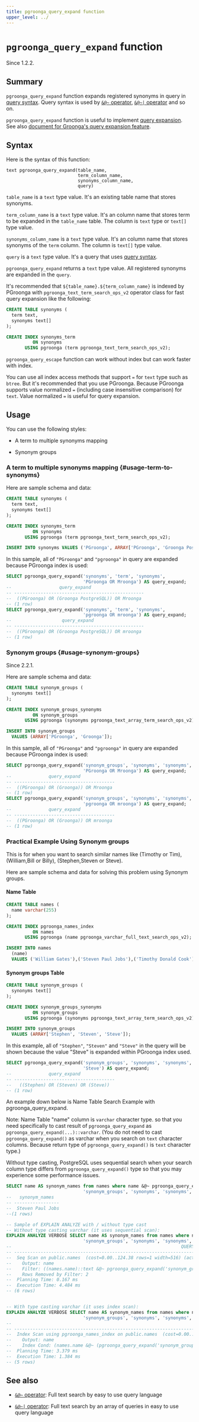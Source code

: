 ```yaml
---
title: pgroonga_query_expand function
upper_level: ../
---
```


# `pgroonga_query_expand` function

Since 1.2.2.

## Summary

`pgroonga_query_expand` function expands registered synonyms in query in [query syntax][groonga-query-syntax]. Query syntax is used by [`&@~` operator][query-v2], [`&@~|` operator][query-in-v2] and so on.

`pgroonga_query_expand` function is useful to implement [query expansion][wikipedia-query-expansion]. See also [document for Groonga's query expansion feature][groonga-query-expander].

## Syntax

Here is the syntax of this function:

```text
text pgroonga_query_expand(table_name,
                           term_column_name,
                           synonyms_column_name,
                           query)
```

`table_name` is a `text` type value. It's an existing table name that stores synonyms.

`term_column_name` is a `text` type value. It's an column name that stores term to be expanded in the `table_name` table. The column is `text` type or `text[]` type value.

`synonyms_column_name` is a `text` type value. It's an column name that stores synonyms of the `term` column. The column is `text[]` type value.

`query` is a `text` type value. It's a query that uses [query syntax][groonga-query-syntax].

`pgroonga_query_expand` returns a `text` type value. All registered synonyms are expanded in the `query`.

It's recommended that `${table_name}.${term_column_name}` is indexed by PGroonga with `pgroonga_text_term_search_ops_v2` operator class for fast query expansion like the following:

```sql
CREATE TABLE synonyms (
  term text,
  synonyms text[]
);

CREATE INDEX synonyms_term
          ON synonyms
       USING pgroonga (term pgroonga_text_term_search_ops_v2);
```

`pgroonga_query_escape` function can work without index but can work faster with index.

You can use all index access methods that support `=` for `text` type such as `btree`. But it's recommended that you use PGroonga. Because PGroonga supports value normalized `=` (including case insensitive comparison) for `text`. Value normalized `=` is useful for query expansion.

## Usage

You can use the following styles:

  * A term to multiple synonyms mapping

  * Synonym groups

### A term to multiple synonyms mapping {#usage-term-to-synonyms}

Here are sample schema and data:

```sql
CREATE TABLE synonyms (
  term text,
  synonyms text[]
);

CREATE INDEX synonyms_term
          ON synonyms
       USING pgroonga (term pgroonga_text_term_search_ops_v2);

INSERT INTO synonyms VALUES ('PGroonga', ARRAY['PGroonga', 'Groonga PostgreSQL']);
```

In this sample, all of `"PGroonga"` and `"pgroonga"` in query are expanded because PGroonga index is used:

```sql
SELECT pgroonga_query_expand('synonyms', 'term', 'synonyms',
                             'PGroonga OR Mroonga') AS query_expand;
--                  query_expand                   
-- -------------------------------------------------
--  ((PGroonga) OR (Groonga PostgreSQL)) OR Mroonga
-- (1 row)
SELECT pgroonga_query_expand('synonyms', 'term', 'synonyms',
                             'pgroonga OR mroonga') AS query_expand;
--                   query_expand                   
-- -------------------------------------------------
--  ((PGroonga) OR (Groonga PostgreSQL)) OR mroonga
-- (1 row)
```

### Synonym groups {#usage-synonym-groups}

Since 2.2.1.

Here are sample schema and data:

```sql
CREATE TABLE synonym_groups (
  synonyms text[]
);

CREATE INDEX synonym_groups_synonyms
          ON synonym_groups
       USING pgroonga (synonyms pgroonga_text_array_term_search_ops_v2);

INSERT INTO synonym_groups
  VALUES (ARRAY['PGroonga', 'Groonga']);
```

In this sample, all of `"PGroonga"` and `"pgroonga"` in query are expanded because PGroonga index is used:

```sql
SELECT pgroonga_query_expand('synonym_groups', 'synonyms', 'synonyms',
                             'PGroonga OR Mroonga') AS query_expand;
--              query_expand             
-- --------------------------------------
--  ((PGroonga) OR (Groonga)) OR Mroonga
-- (1 row)
SELECT pgroonga_query_expand('synonym_groups', 'synonyms', 'synonyms',
                             'pgroonga OR mroonga') AS query_expand;
--              query_expand             
-- --------------------------------------
--  ((PGroonga) OR (Groonga)) OR mroonga
-- (1 row)
```

### Practical Example Using Synonym groups

This is for when you want to search similar names like (Timothy or Tim), (William,Bill or Billy), (Stephen,Steven or Steve).

Here are sample schema and data for solving this problem using Synonym groups.

#### Name Table

```sql
CREATE TABLE names (
  name varchar(255)
);

CREATE INDEX pgroonga_names_index
          ON names
       USING pgroonga (name pgroonga_varchar_full_text_search_ops_v2);

INSERT INTO names
  (name)
  VALUES ('William Gates'),('Steven Paul Jobs'),('Timothy Donald Cook');
```

#### Synonym groups Table

```sql
CREATE TABLE synonym_groups (
  synonyms text[]
);

CREATE INDEX synonym_groups_synonyms
          ON synonym_groups
       USING pgroonga (synonyms pgroonga_text_array_term_search_ops_v2);

INSERT INTO synonym_groups
  VALUES (ARRAY['Stephen', 'Steven', 'Steve']);
```

In this example, all of `"Stephen"`, `"Steven"` and `"Steve"` in the query will be shown because the value "Steve"  is expanded within PGroonga index used.

```sql
SELECT pgroonga_query_expand('synonym_groups', 'synonyms', 'synonyms',
                             'Steve') AS query_expand;
--              query_expand             
-- --------------------------------------
--   ((Stephen) OR (Steven) OR (Steve))
-- (1 row)
```


An example down below is Name Table Search Example with pgroonga_query_expand.

Note: Name Table "name" column is `varchar` character type. so that you need specifically to cast  result of  `pgroonga_query_expand` as `pgroonga_query_expand(...)::varchar`.  (You do not need to cast `pgroonga_query_expand()` as varchar when you search on `text` character columns. Because return type of `pgroonga_query_expand()` is `text` character type.)

Without type casting, PostgreSQL uses sequential search when your search column type differs from `pgroonga_query_expand()` type so that you may experience some performance issues.

```sql
SELECT name AS synonym_names from names where name &@~ pgroonga_query_expand(
                             'synonym_groups', 'synonyms', 'synonyms','Steve')::varchar;
--   synonym_names              
-- -----------------
--  Steven Paul Jobs
--(1 rows)

-- Sample of EXPLAIN ANALYZE with / without type cast
-- Without type casting varchar (it uses sequential scan):
EXPLAIN ANALYZE VERBOSE SELECT name AS synonym_names from names where name &@~ pgroonga_query_expand(
                             'synonym_groups', 'synonyms', 'synonyms','Steve');
--                                                                QUERY PLAN                                                               
-- ----------------------------------------------------------------------------------------------------------------------------------------
--  Seq Scan on public.names  (cost=0.00..124.38 rows=1 width=516) (actual time=3.959..4.338 rows=1 loops=1)
--    Output: name
--    Filter: ((names.name)::text &@~ pgroonga_query_expand('synonym_groups'::cstring, 'synonyms'::text, 'synonyms'::text, 'Steve'::text))
--    Rows Removed by Filter: 2
--  Planning Time: 0.167 ms
--  Execution Time: 4.484 ms
-- (6 rows)


-- With type casting varchar (it uses index scan): 
EXPLAIN ANALYZE VERBOSE SELECT name AS synonym_names from names where name &@~ pgroonga_query_expand(
                             'synonym_groups', 'synonyms', 'synonyms','Steve')::varchar;
--                                                                        QUERY PLAN                                                                        
-- ---------------------------------------------------------------------------------------------------------------------------------------------------------
--  Index Scan using pgroonga_names_index on public.names  (cost=0.00..40.50 rows=1 width=516) (actual time=1.311..1.315 rows=1 loops=1)
--    Output: name
--    Index Cond: (names.name &@~ (pgroonga_query_expand('synonym_groups'::cstring, 'synonyms'::text, 'synonyms'::text, 'Steve'::text))::character varying)
--  Planning Time: 3.379 ms
--  Execution Time: 1.384 ms
-- (5 rows)

```


## See also

  * [`&@~` operator][query-v2]: Full text search by easy to use query language

  * [`&@~|` operator][query-in-v2]: Full text search by an array of queries in easy to use query language

[groonga-query-syntax]:http://groonga.org/docs/reference/grn_expr/query_syntax.html

[groonga-query-expander]:http://groonga.org/docs/reference/commands/select.html#select-query-expander

[wikipedia-query-expansion]:https://en.wikipedia.org/wiki/Query_expansion

[query-v2]:../operators/query-v2.html

[query-in-v2]:../operators/query-in-v2.html
